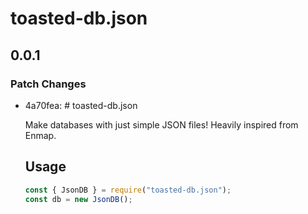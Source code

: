 # toasted-db.json

## 0.0.1

### Patch Changes

- 4a70fea: # toasted-db.json

  Make databases with just simple JSON files! Heavily inspired from Enmap.

  ## Usage

  ```js
  const { JsonDB } = require("toasted-db.json");
  const db = new JsonDB();
  ```

